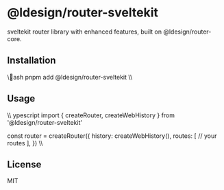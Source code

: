 # @ldesign/router-sveltekit

sveltekit router library with enhanced features, built on @ldesign/router-core.

## Installation

\\\ash
pnpm add @ldesign/router-sveltekit
\\\

## Usage

\\\	ypescript
import { createRouter, createWebHistory } from '@ldesign/router-sveltekit'

const router = createRouter({
  history: createWebHistory(),
  routes: [
    // your routes
  ],
})
\\\

## License

MIT
